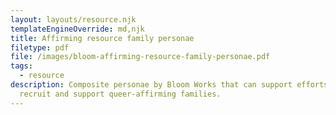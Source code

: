 ```yaml
---
layout: layouts/resource.njk
templateEngineOverride: md,njk
title: Affirming resource family personae
filetype: pdf
file: /images/bloom-affirming-resource-family-personae.pdf
tags:
  - resource
description: Composite personae by Bloom Works that can support efforts to
  recruit and support queer-affirming families.
---
```

